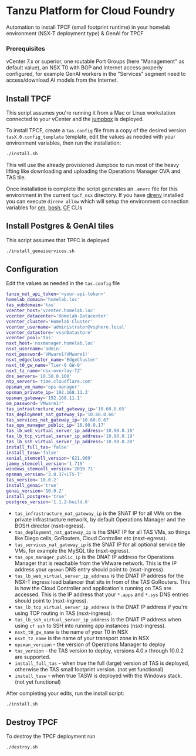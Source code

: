 # Tanzu Platform for Cloud Foundry
Automation to install TPCF (small footprint runtime) in your homelab environment (NSX-T deployment type) & GenAI for TPCF

### Prerequisites
vCenter 7.x or superior, one routable Port Groups (here "Management" as default value), an NSX T0 with BGP and Internet access properly configured, for example GenAI workers in the "Services" segment need to access/download AI models from the Internet.

## Install TPCF
This script assumes you're running it from a Mac or Linux workstation connected
to your vCenter and the [jumpbox] is deployed.

To install TPCF, create a `tas.config` file from a copy of the desired version `tasX.0.config_template` template, edit the values as needed with your environment variables, then run the installation:

```sh
./install.sh
```

This will use the already provisioned Jumpbox to run most of the heavy lifting
like downloading and uploading the Operations Manager OVA and TAS tile.

Once installation is complete the script generates an `.envrc` file for this
environment in the current `tpcf_nsx` directory. If you have [direnv] installed
you can execute `direnv allow` which will setup the environment connection
variables for [om], [bosh], [CF] CLIs

## Install Postgres & GenAI tiles
This script assumes that TPFC is deployed

```sh
./install_genaiservices.sh
```

## Configuration
Edit the values as needed in the `tas.config` file

```sh
tanzu_net_api_token='<your-api-token>'
homelab_domain='homelab.loc'
tas_subdomain='tas'
vcenter_host='vcenter.homelab.loc'
vcenter_datacenter='Homelab-Datacenter'
vcenter_cluster='Homelab-Cluster'
vcenter_username='administrator@vsphere.local'
vcenter_datastore='vsanDatastore'
vcenter_pool='tas'
nsxt_host='nsxmanager.homelab.loc'
nsxt_username='admin'
nsxt_password='VMware1!VMware1!'
nsxt_edgecluster_name='EdgeCluster'
nsxt_t0_gw_name='Tier-0 GW-0'
nsxt_tz_name='nsx-overlay-TZ'
dns_servers='10.50.0.100'
ntp_servers='time.cloudflare.com'
opsman_vm_name='ops-manager'
opsman_private_ip='192.168.11.3'
opsman_gateway='192.168.11.1'
om_password='VMware1!'
tas_infrastructure_nat_gateway_ip='10.60.0.65'
tas_deployment_nat_gateway_ip='10.60.0.66'
tas_services_nat_gateway_ip='10.60.0.67'
tas_ops_manager_public_ip='10.90.0.17'
tas_lb_web_virtual_server_ip_address='10.90.0.18'
tas_lb_tcp_virtual_server_ip_address='10.90.0.19'
tas_lb_ssh_virtual_server_ip_address='10.90.0.20'
install_full_tas='false'
install_tasw='false'
xenial_stemcell_version='621.969'
jammy_stemcell_version='1.719'
windows_stemcell_version='2019.71'
opsman_version='3.0.37+LTS-T'
tas_version='10.0.2'
install_genai='true'
genai_version='10.0.2'
install_postgres='true'
postgres_version='1.1.2-build.6'
```

- `tas_infrastructure_nat_gateway_ip` is the SNAT IP for all VMs on the private infrastructure network,
by default Operations Manager and the BOSH director (nsxt-egress).
- `tas_deployment_nat_gateway_ip` is the SNAT IP for all TAS VMs, so things like Diego cells, GoRouters,
Cloud Controller etc (nsxt-egress).
- `tas_services_nat_gateway_ip` is the SNAT IP for all optional service tile VMs, for example the MySQL tile (nsxt-egress).
- `tas_ops_manager_public_ip` is the DNAT IP address for Operations Manager that is reachable from
the VMware network. This is the IP address your `opsman` DNS entry should point to (nsxt-ingress).
- `tas_lb_web_virtual_server_ip_address` is the DNAT IP address for the NSX-T ingress load balancer that
sits in from of the TAS GoRouters. This is how the Cloud Controller and application's running on TAS are accessed.
This is the IP address that your `*.apps` and `*.sys` DNS entries should point to (nsxt-ingress).
- `tas_lb_tcp_virtual_server_ip_address` is the DNAT IP address if you're using TCP routing in TAS (nsxt-ingress).
- `tas_lb_ssh_virtual_server_ip_address` is the DNAT IP address when using `cf ssh` to SSH into running app instances (nsxt-ingress).
- `nsxt_t0_gw_name` is the name of your T0 in NSX
- `nsxt_tz_name` is the name of your transport zone in NSX
- `opsman_version` - the version of Operations Manager to deploy
- `tas_version` - the TAS version to deploy, versions 4.0.x through 10.0.2 are supported.
- `install_full_tas` - when true the full (large) version of TAS is deployed, otherwise the TAS small footprint version. (not yet functional)
- `install_tasw` - when true TASW is deployed with the Windows stack. (not yet functional)


After completing your edits, run the install script:
```bash
./install.sh
```

## Destroy TPCF

To destroy the TPCF deployment run

```bash
./destroy.sh
```

[direnv]: https://direnv.net/
[om]: https://techdocs.broadcom.com/us/en/vmware-tanzu/platform/tanzu-operations-manager/3-0/tanzu-ops-manager/install-cli.html
[bosh]: https://bosh.io/docs/cli-v2-install/
[CF]: https://docs.cloudfoundry.org/cf-cli/install-go-cli.html
[jumpbox]: ../jumpbox/README.md